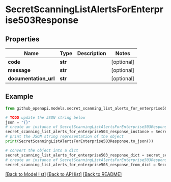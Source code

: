 # SecretScanningListAlertsForEnterprise503Response


## Properties

Name | Type | Description | Notes
------------ | ------------- | ------------- | -------------
**code** | **str** |  | [optional] 
**message** | **str** |  | [optional] 
**documentation_url** | **str** |  | [optional] 

## Example

```python
from github_openapi.models.secret_scanning_list_alerts_for_enterprise503_response import SecretScanningListAlertsForEnterprise503Response

# TODO update the JSON string below
json = "{}"
# create an instance of SecretScanningListAlertsForEnterprise503Response from a JSON string
secret_scanning_list_alerts_for_enterprise503_response_instance = SecretScanningListAlertsForEnterprise503Response.from_json(json)
# print the JSON string representation of the object
print(SecretScanningListAlertsForEnterprise503Response.to_json())

# convert the object into a dict
secret_scanning_list_alerts_for_enterprise503_response_dict = secret_scanning_list_alerts_for_enterprise503_response_instance.to_dict()
# create an instance of SecretScanningListAlertsForEnterprise503Response from a dict
secret_scanning_list_alerts_for_enterprise503_response_from_dict = SecretScanningListAlertsForEnterprise503Response.from_dict(secret_scanning_list_alerts_for_enterprise503_response_dict)
```
[[Back to Model list]](../README.md#documentation-for-models) [[Back to API list]](../README.md#documentation-for-api-endpoints) [[Back to README]](../README.md)


